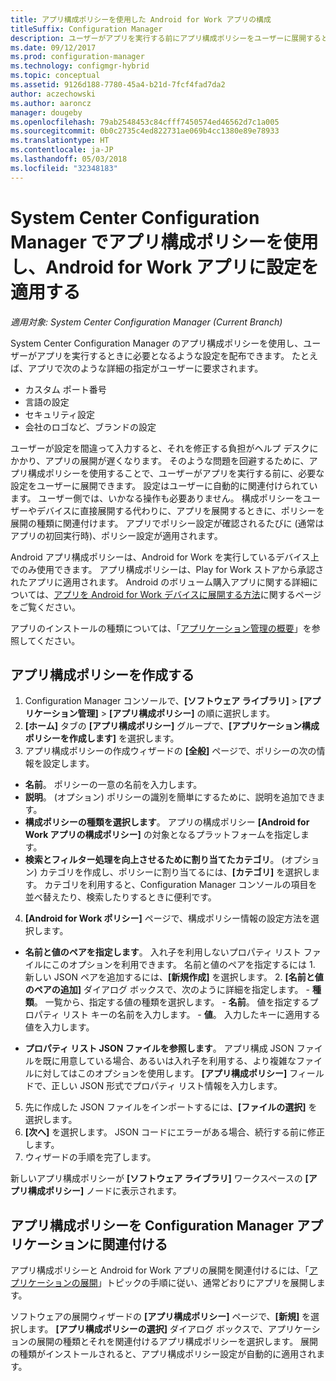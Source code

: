 ```yaml
---
title: アプリ構成ポリシーを使用した Android for Work アプリの構成
titleSuffix: Configuration Manager
description: ユーザーがアプリを実行する前にアプリ構成ポリシーをユーザーに展開すると、Android for Work を実行しているデバイスの構成の問題を解消するのに役立ちます。
ms.date: 09/12/2017
ms.prod: configuration-manager
ms.technology: configmgr-hybrid
ms.topic: conceptual
ms.assetid: 9126d188-7780-45a4-b21d-7fcf4fad7da2
author: aczechowski
ms.author: aaroncz
manager: dougeby
ms.openlocfilehash: 79ab2548453c84cfff7450574ed46562d7c1a005
ms.sourcegitcommit: 0b0c2735c4ed822731ae069b4cc1380e89e78933
ms.translationtype: HT
ms.contentlocale: ja-JP
ms.lasthandoff: 05/03/2018
ms.locfileid: "32348183"
---
```

# <a name="apply-settings-to-android-for-work-apps-with-app-configuration-policies-in-system-center-configuration-manager"></a>System Center Configuration Manager でアプリ構成ポリシーを使用し、Android for Work アプリに設定を適用する

*適用対象: System Center Configuration Manager (Current Branch)*

System Center Configuration Manager のアプリ構成ポリシーを使用し、ユーザーがアプリを実行するときに必要となるような設定を配布できます。 たとえば、アプリで次のような詳細の指定がユーザーに要求されます。
- カスタム ポート番号
- 言語の設定
- セキュリティ設定
- 会社のロゴなど、ブランドの設定

ユーザーが設定を間違って入力すると、それを修正する負担がヘルプ デスクにかかり、アプリの展開が遅くなります。 そのような問題を回避するために、アプリ構成ポリシーを使用することで、ユーザーがアプリを実行する前に、必要な設定をユーザーに展開できます。 設定はユーザーに自動的に関連付けられています。 ユーザー側では、いかなる操作も必要ありません。
構成ポリシーをユーザーやデバイスに直接展開する代わりに、アプリを展開するときに、ポリシーを展開の種類に関連付けます。 アプリでポリシー設定が確認されるたびに (通常はアプリの初回実行時)、ポリシー設定が適用されます。

Android アプリ構成ポリシーは、Android for Work を実行しているデバイス上でのみ使用できます。 アプリ構成ポリシーは、Play for Work ストアから承認されたアプリに適用されます。 Android のボリューム購入アプリに関する詳細については、[アプリを Android for Work デバイスに展開する方法](https://docs.microsoft.com/intune/deploy-use/android-for-work-apps)に関するページをご覧ください。

アプリのインストールの種類については、「[アプリケーション管理の概要](/sccm/apps/understand/introduction-to-application-management)」を参照してください。

## <a name="create-an-app-configuration-policy"></a>アプリ構成ポリシーを作成する

1. Configuration Manager コンソールで、**[ソフトウェア ライブラリ]** > **[アプリケーション管理]** > **[アプリ構成ポリシー]** の順に選択します。
2. **[ホーム]** タブの **[アプリ構成ポリシー]** グループで、**[アプリケーション構成ポリシーを作成します]** を選択します。
3. アプリ構成ポリシーの作成ウィザードの **[全般]** ページで、ポリシーの次の情報を設定します。
  - **名前**。 ポリシーの一意の名前を入力します。
  - **説明**。 (オプション) ポリシーの識別を簡単にするために、説明を追加できます。
  -  **構成ポリシーの種類を選択します**。 アプリの構成ポリシー **[Android for Work アプリの構成ポリシー]** の対象となるプラットフォームを指定します。
  -  **検索とフィルター処理を向上させるために割り当てたカテゴリ**。 (オプション) カテゴリを作成し、ポリシーに割り当てるには、**[カテゴリ]** を選択します。 カテゴリを利用すると、Configuration Manager コンソールの項目を並べ替えたり、検索したりするときに便利です。
4. **[Android for Work ポリシー]** ページで、構成ポリシー情報の設定方法を選択します。
  - **名前と値のペアを指定します**。 入れ子を利用しないプロパティ リスト ファイルにこのオプションを利用できます。 名前と値のペアを指定するには
        1. 新しい JSON ペアを追加するには、**[新規作成]** を選択します。
        2. **[名前と値のペアの追加]** ダイアログ ボックスで、次のように詳細を指定します。
            - **種類**。 一覧から、指定する値の種類を選択します。
            - **名前**。 値を指定するプロパティ リスト キーの名前を入力します。
            - **値**。 入力したキーに適用する値を入力します。

  - **プロパティ リスト JSON ファイルを参照します**。 アプリ構成 JSON ファイルを既に用意している場合、あるいは入れ子を利用する、より複雑なファイルに対してはこのオプションを使用します。 **[アプリ構成ポリシー]** フィールドで、正しい JSON 形式でプロパティ リスト情報を入力します。
5. 先に作成した JSON ファイルをインポートするには、**[ファイルの選択]** を選択します。
6. **[次へ]** を選択します。 JSON コードにエラーがある場合、続行する前に修正します。
7. ウィザードの手順を完了します。

新しいアプリ構成ポリシーが **[ソフトウェア ライブラリ]** ワークスペースの **[アプリ構成ポリシー]** ノードに表示されます。

## <a name="associate-an-app-configuration-policy-with-a-configuration-manager-application"></a>アプリ構成ポリシーを Configuration Manager アプリケーションに関連付ける

アプリ構成ポリシーと Android for Work アプリの展開を関連付けるには、「[アプリケーションの展開](/sccm/apps/deploy-use/deploy-applications)」トピックの手順に従い、通常どおりにアプリを展開します。

ソフトウェアの展開ウィザードの **[アプリ構成ポリシー]** ページで、**[新規]** を選択します。 **[アプリ構成ポリシーの選択]** ダイアログ ボックスで、アプリケーションの展開の種類とそれを関連付けるアプリ構成ポリシーを選択します。
展開の種類がインストールされると、アプリ構成ポリシー設定が自動的に適用されます。
